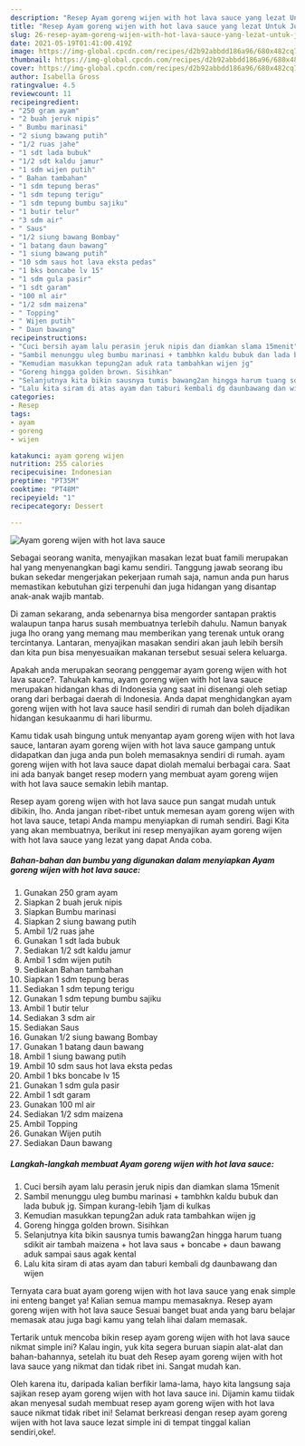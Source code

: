 ```yaml
---
description: "Resep Ayam goreng wijen with hot lava sauce yang lezat Untuk Jualan"
title: "Resep Ayam goreng wijen with hot lava sauce yang lezat Untuk Jualan"
slug: 26-resep-ayam-goreng-wijen-with-hot-lava-sauce-yang-lezat-untuk-jualan
date: 2021-05-19T01:41:00.419Z
image: https://img-global.cpcdn.com/recipes/d2b92abbdd186a96/680x482cq70/ayam-goreng-wijen-with-hot-lava-sauce-foto-resep-utama.jpg
thumbnail: https://img-global.cpcdn.com/recipes/d2b92abbdd186a96/680x482cq70/ayam-goreng-wijen-with-hot-lava-sauce-foto-resep-utama.jpg
cover: https://img-global.cpcdn.com/recipes/d2b92abbdd186a96/680x482cq70/ayam-goreng-wijen-with-hot-lava-sauce-foto-resep-utama.jpg
author: Isabella Gross
ratingvalue: 4.5
reviewcount: 11
recipeingredient:
- "250 gram ayam"
- "2 buah jeruk nipis"
- " Bumbu marinasi"
- "2 siung bawang putih"
- "1/2 ruas jahe"
- "1 sdt lada bubuk"
- "1/2 sdt kaldu jamur"
- "1 sdm wijen putih"
- " Bahan tambahan"
- "1 sdm tepung beras"
- "1 sdm tepung terigu"
- "1 sdm tepung bumbu sajiku"
- "1 butir telur"
- "3 sdm air"
- " Saus"
- "1/2 siung bawang Bombay"
- "1 batang daun bawang"
- "1 siung bawang putih"
- "10 sdm saus hot lava eksta pedas"
- "1 bks boncabe lv 15"
- "1 sdm gula pasir"
- "1 sdt garam"
- "100 ml air"
- "1/2 sdm maizena"
- " Topping"
- " Wijen putih"
- " Daun bawang"
recipeinstructions:
- "Cuci bersih ayam lalu perasin jeruk nipis dan diamkan slama 15menit"
- "Sambil menunggu uleg bumbu marinasi + tambhkn kaldu bubuk dan lada bubuk jg. Simpan kurang-lebih 1jam di kulkas"
- "Kemudian masukkan tepung2an aduk rata tambahkan wijen jg"
- "Goreng hingga golden brown. Sisihkan"
- "Selanjutnya kita bikin sausnya tumis bawang2an hingga harum tuang sdikit air tambah maizena + hot lava saus + boncabe + daun bawang aduk sampai saus agak kental"
- "Lalu kita siram di atas ayam dan taburi kembali dg daunbawang dan wijen"
categories:
- Resep
tags:
- ayam
- goreng
- wijen

katakunci: ayam goreng wijen 
nutrition: 255 calories
recipecuisine: Indonesian
preptime: "PT35M"
cooktime: "PT48M"
recipeyield: "1"
recipecategory: Dessert

---
```



![Ayam goreng wijen with hot lava sauce](https://img-global.cpcdn.com/recipes/d2b92abbdd186a96/680x482cq70/ayam-goreng-wijen-with-hot-lava-sauce-foto-resep-utama.jpg)

Sebagai seorang wanita, menyajikan masakan lezat buat famili merupakan hal yang menyenangkan bagi kamu sendiri. Tanggung jawab seorang ibu bukan sekedar mengerjakan pekerjaan rumah saja, namun anda pun harus memastikan kebutuhan gizi terpenuhi dan juga hidangan yang disantap anak-anak wajib mantab.

Di zaman  sekarang, anda sebenarnya bisa mengorder santapan praktis walaupun tanpa harus susah membuatnya terlebih dahulu. Namun banyak juga lho orang yang memang mau memberikan yang terenak untuk orang tercintanya. Lantaran, menyajikan masakan sendiri akan jauh lebih bersih dan kita pun bisa menyesuaikan makanan tersebut sesuai selera keluarga. 



Apakah anda merupakan seorang penggemar ayam goreng wijen with hot lava sauce?. Tahukah kamu, ayam goreng wijen with hot lava sauce merupakan hidangan khas di Indonesia yang saat ini disenangi oleh setiap orang dari berbagai daerah di Indonesia. Anda dapat menghidangkan ayam goreng wijen with hot lava sauce hasil sendiri di rumah dan boleh dijadikan hidangan kesukaanmu di hari liburmu.

Kamu tidak usah bingung untuk menyantap ayam goreng wijen with hot lava sauce, lantaran ayam goreng wijen with hot lava sauce gampang untuk didapatkan dan juga anda pun boleh memasaknya sendiri di rumah. ayam goreng wijen with hot lava sauce dapat diolah memalui berbagai cara. Saat ini ada banyak banget resep modern yang membuat ayam goreng wijen with hot lava sauce semakin lebih mantap.

Resep ayam goreng wijen with hot lava sauce pun sangat mudah untuk dibikin, lho. Anda jangan ribet-ribet untuk memesan ayam goreng wijen with hot lava sauce, tetapi Anda mampu menyiapkan di rumah sendiri. Bagi Kita yang akan membuatnya, berikut ini resep menyajikan ayam goreng wijen with hot lava sauce yang lezat yang dapat Anda coba.

<!--inarticleads1-->

##### Bahan-bahan dan bumbu yang digunakan dalam menyiapkan Ayam goreng wijen with hot lava sauce:

1. Gunakan 250 gram ayam
1. Siapkan 2 buah jeruk nipis
1. Siapkan  Bumbu marinasi
1. Siapkan 2 siung bawang putih
1. Ambil 1/2 ruas jahe
1. Gunakan 1 sdt lada bubuk
1. Sediakan 1/2 sdt kaldu jamur
1. Ambil 1 sdm wijen putih
1. Sediakan  Bahan tambahan
1. Siapkan 1 sdm tepung beras
1. Sediakan 1 sdm tepung terigu
1. Gunakan 1 sdm tepung bumbu sajiku
1. Ambil 1 butir telur
1. Sediakan 3 sdm air
1. Sediakan  Saus
1. Gunakan 1/2 siung bawang Bombay
1. Gunakan 1 batang daun bawang
1. Ambil 1 siung bawang putih
1. Ambil 10 sdm saus hot lava eksta pedas
1. Ambil 1 bks boncabe lv 15
1. Gunakan 1 sdm gula pasir
1. Ambil 1 sdt garam
1. Gunakan 100 ml air
1. Sediakan 1/2 sdm maizena
1. Ambil  Topping
1. Gunakan  Wijen putih
1. Sediakan  Daun bawang




<!--inarticleads2-->

##### Langkah-langkah membuat Ayam goreng wijen with hot lava sauce:

1. Cuci bersih ayam lalu perasin jeruk nipis dan diamkan slama 15menit
1. Sambil menunggu uleg bumbu marinasi + tambhkn kaldu bubuk dan lada bubuk jg. Simpan kurang-lebih 1jam di kulkas
1. Kemudian masukkan tepung2an aduk rata tambahkan wijen jg
1. Goreng hingga golden brown. Sisihkan
1. Selanjutnya kita bikin sausnya tumis bawang2an hingga harum tuang sdikit air tambah maizena + hot lava saus + boncabe + daun bawang aduk sampai saus agak kental
1. Lalu kita siram di atas ayam dan taburi kembali dg daunbawang dan wijen




Ternyata cara buat ayam goreng wijen with hot lava sauce yang enak simple ini enteng banget ya! Kalian semua mampu memasaknya. Resep ayam goreng wijen with hot lava sauce Sesuai banget buat anda yang baru belajar memasak atau juga bagi kamu yang telah lihai dalam memasak.

Tertarik untuk mencoba bikin resep ayam goreng wijen with hot lava sauce nikmat simple ini? Kalau ingin, yuk kita segera buruan siapin alat-alat dan bahan-bahannya, setelah itu buat deh Resep ayam goreng wijen with hot lava sauce yang nikmat dan tidak ribet ini. Sangat mudah kan. 

Oleh karena itu, daripada kalian berfikir lama-lama, hayo kita langsung saja sajikan resep ayam goreng wijen with hot lava sauce ini. Dijamin kamu tiidak akan menyesal sudah membuat resep ayam goreng wijen with hot lava sauce nikmat tidak ribet ini! Selamat berkreasi dengan resep ayam goreng wijen with hot lava sauce lezat simple ini di tempat tinggal kalian sendiri,oke!.

